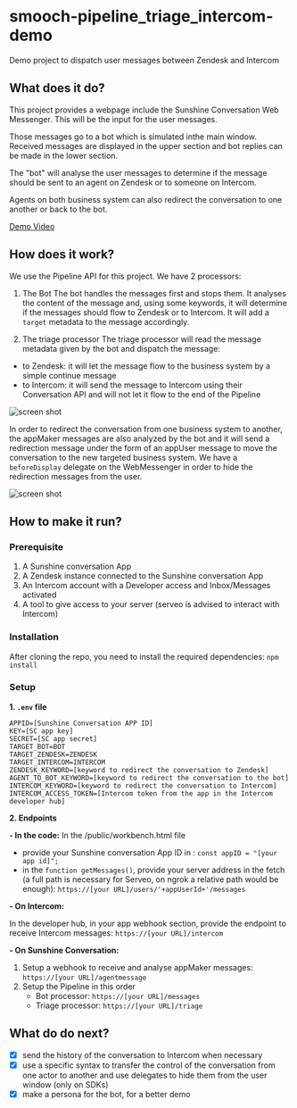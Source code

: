 # smooch-pipeline_triage_intercom-demo
Demo project to dispatch user messages between Zendesk and Intercom

## What does it do?
This project provides a webpage include the Sunshine Conversation Web Messenger. This will be the input for the user messages.

Those messages go to a bot which is simulated inthe main window. Received messages are displayed in the upper section and bot replies can be made in the lower section.

The "bot" will analyse the user messages to determine if the message should be sent to an agent on Zendesk or to someone on Intercom.

Agents on both business system can also redirect the conversation to one another or back to the bot.

[Demo Video](https://vimeo.com/368610351)

## How does it work?
We use the Pipeline API for this project. We have 2 processors:
1. The Bot
The bot handles the messages first and stops them. It analyses the content of the message and, using some keywords, it will determine if the messages should flow to Zendesk or to Intercom. It will add a `target` metadata to the message accordingly.

2. The triage processor
The triage processor will read the message metadata given by the bot and dispatch the message:
- to Zendesk: it will let the message flow to the business system by a simple continue message
- to Intercom: it will send the message to Intercom using their Conversation API and will not let it flow to the end of the Pipeline

![screen shot](https://media.smooch.io/apps/5d796095205c150011a25e06/Vg7qXHBwTizvmO3ZwG9gryaj/DEMO%20(18).jpg)

In order to redirect the conversation from one business system to another, the appMaker messages are also analyzed by the bot and it will send a redirection message under the form of an appUser message to move the conversation to the new targeted business system. We have a `beforeDisplay` delegate on the WebMessenger in order to hide the redirection messages from the user.

![screen shot](https://media.smooch.io/apps/5d796095205c150011a25e06/nkdDnf573NWo8Mil2DtEqmoG/DEMO%20(19).jpg)

## How to make it run?
### Prerequisite
1. A Sunshine conversation App
2. A Zendesk instance connected to the Sunshine conversation App
3. An Intercom account with a Developer access and Inbox/Messages activated
4. A tool to give access to your server (serveo is advised to interact with Intercom)

### Installation
After cloning the repo, you need to install the required dependencies:
`npm install`

### Setup
**1. `.env` file**
```
APPID=[Sunshine Conversation APP ID]
KEY=[SC app key]
SECRET=[SC app secret]
TARGET_BOT=BOT
TARGET_ZENDESK=ZENDESK
TARGET_INTERCOM=INTERCOM
ZENDESK_KEYWORD=[keyword to redirect the conversation to Zendesk]
AGENT_TO_BOT_KEYWORD=[keyword to redirect the conversation to the bot]
INTERCOM_KEYWORD=[keyword to redirect the conversation to Intercom]
INTERCOM_ACCESS_TOKEN=[Intercom token from the app in the Intercom developer hub]
```

**2. Endpoints**

**- In the code:**
In the /public/workbench.html file 
  - provide your Sunshine conversation App ID in : `const appID = "[your app id]";`
  - in the `function getMessages()`, provide your server address in the fetch (a full path is necessary for Serveo, on ngrok a relative path would be enough): `https://[your URL]/users/'+appUserId+'/messages`

**- On Intercom:**

In the developer hub, in your app webhook section, provide the endpoint to receive Intercom messages: `https://[your URL]/intercom`

**- On Sunshine Conversation:**
  1. Setup a webhook to receive and analyse appMaker messages: `https://[your URL]/agentmessage`
  2. Setup the Pipeline in this order
     - Bot processor: `https://[your URL]/messages`
     - Triage processor: `https://[your URL]/triage`


## What do do next?
- [X] send the history of the conversation to Intercom when necessary
- [X] use a specific syntax to transfer the control of the conversation from one actor to another and use delegates to hide them from the user window (only on SDKs)
- [X] make a persona for the bot, for a better demo
